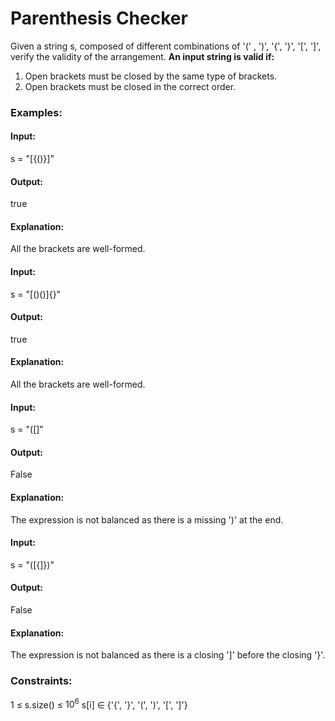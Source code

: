 # Parenthesis Checker
Given a string s, composed of different combinations of '(' , ')', '{', '}', '[', ']', verify the validity of the arrangement.
**An input string is valid if:**
  1. Open brackets must be closed by the same type of brackets.
  2. Open brackets must be closed in the correct order.

### Examples:
#### Input: 
s = "[{()}]"
#### Output: 
true
#### Explanation: 
All the brackets are well-formed.

#### Input: 
s = "[()()]{}"
#### Output:
true
#### Explanation:
All the brackets are well-formed.

#### Input: 
s = "([]"
#### Output:
False
#### Explanation:
The expression is not balanced as there is a missing ')' at the end.

#### Input:
s = "([{]})"
#### Output: 
False
#### Explanation:
The expression is not balanced as there is a closing ']' before the closing '}'.

### Constraints:
1 ≤ s.size() ≤ $`10^6`$
s[i] ∈ {'{', '}', '(', ')', '[', ']'}


